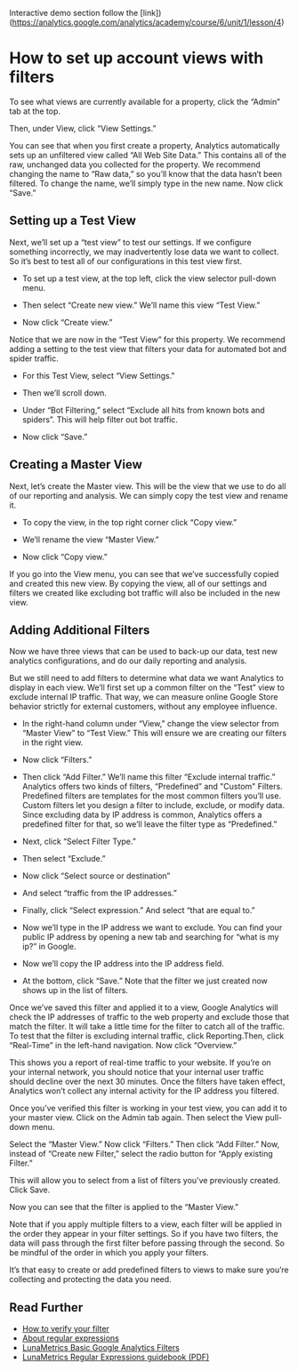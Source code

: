 Interactive demo section follow the [link])(https://analytics.google.com/analytics/academy/course/6/unit/1/lesson/4)

# How to set up account views with filters
To see what views are currently available for a property, click the “Admin” tab at the top.

Then, under View, click “View Settings.”

You can see that when you first create a property, Analytics automatically sets up an unfiltered view called “All Web Site Data.” This contains all of the raw, unchanged data you collected for the property. We recommend changing the name to “Raw data,” so you’ll know that the data hasn’t been filtered. To change the name, we’ll simply type in the new name. Now click “Save.”

## Setting up a Test View
Next, we’ll set up a “test view” to test our settings. If we configure something incorrectly, we may inadvertently lose data we want to collect. So it’s best to test all of our configurations in this test view first.
- To set up a test view, at the top left, click the view selector pull-down menu.
- Then select “Create new view.” We’ll name this view “Test View.”

- Now click “Create view.”

Notice that we are now in the “Test View” for this property. We recommend adding a setting to the test view that filters your data for automated bot and spider traffic.

- For this Test View, select “View Settings."
- Then we’ll scroll down.
- Under “Bot Filtering,” select “Exclude all hits from known bots and spiders”. This will help filter out bot traffic.

- Now click “Save.”

## Creating a Master View
Next, let’s create the Master view. This will be the view that we use to do all of our reporting and analysis. We can simply copy the test view and rename it.

- To copy the view, in the top right corner click “Copy view.”

- We’ll rename the view “Master View.”
- Now click “Copy view.”

If you go into the View menu, you can see that we’ve successfully copied and created this new view. By copying the view, all of our settings and filters we created like excluding bot traffic will also be included in the new view.

## Adding Additional Filters
Now we have three views that can be used to back-up our data, test new analytics configurations, and do our daily reporting and analysis.

But we still need to add filters to determine what data we want Analytics to display in each view. We’ll first set up a common filter on the “Test” view to exclude internal IP traffic. That way, we can measure online Google Store behavior strictly for external customers, without any employee influence.

- In the right-hand column under “View,” change the view selector from “Master View” to “Test View.” This will ensure we are creating our filters in the right view.
- Now click “Filters.”

- Then click “Add Filter.” We’ll name this filter “Exclude internal traffic.”
Analytics offers two kinds of filters, “Predefined” and "Custom" Filters. Predefined filters are templates for the most common filters you’ll use. Custom filters let you design a filter to include, exclude, or modify data. Since excluding data by IP address is common, Analytics offers a predefined filter for that, so we’ll leave the filter type as “Predefined.”

- Next, click “Select Filter Type.”

- Then select “Exclude.”
- Now click “Select source or destination”

- And select “traffic from the IP addresses.”
- Finally, click “Select expression.” And select “that are equal to.”

- Now we’ll type in the IP address we want to exclude. You can find your public IP address by opening a new tab and searching for “what is my ip?” in Google.
- Now we’ll copy the IP address into the IP address field.

- At the bottom, click “Save.”
Note that the filter we just created now shows up in the list of filters.

Once we’ve saved this filter and applied it to a view, Google Analytics will check the IP addresses of traffic to the web property and exclude those that match the filter. It will take a little time for the filter to catch all of the traffic. To test that the filter is excluding internal traffic, click Reporting.Then, click “Real-Time” in the left-hand navigation. Now click “Overview.”

This shows you a report of real-time traffic to your website. If you’re on your internal network, you should notice that your internal user traffic should decline over the next 30 minutes. Once the filters have taken effect, Analytics won’t collect any internal activity for the IP address you filtered.

Once you’ve verified this filter is working in your test view, you can add it to your master view. Click on the Admin tab again. Then select the View pull-down menu.

Select the “Master View.” Now click “Filters.” Then click “Add Filter.” Now, instead of “Create new Filter,” select the radio button for “Apply existing Filter.”

This will allow you to select from a list of filters you’ve previously created. Click Save.

Now you can see that the filter is applied to the “Master View.”

Note that if you apply multiple filters to a view, each filter will be applied in the order they appear in your filter settings. So if you have two filters, the data will pass through the first filter before passing through the second. So be mindful of the order in which you apply your filters.

It’s that easy to create or add predefined filters to views to make sure you’re collecting and protecting the data you need.

## Read Further
- [How to verify your filter](https://support.google.com/analytics/answer/6046990?hl=en)
- [About regular expressions](https://support.google.com/analytics/answer/1034324?hl=en)
- [LunaMetrics Basic Google Analytics Filters](http://www.lunametrics.com/blog/2015/12/10/basic-google-analytics-filters/)
- [LunaMetrics Regular Expressions guidebook (PDF)](http://www.lunametrics.com/regex-book/Regular-Expressions-Google-Analytics.pdf)